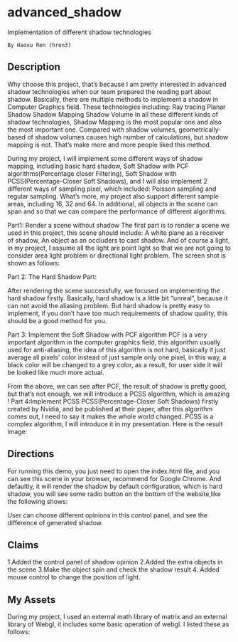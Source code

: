 # advanced_shadow
Implementation of different shadow technologies


`By Haoxu Ren (hren3)`

## Description
Why choose this project, that’s because I am pretty interested in advanced shadow technologies when our team prepared the reading part about shadow. Basically, there are multiple methods to implement a shadow in Computer Graphics field. 
These technologies including: 
Ray tracing
Planar Shadow
Shadow Mapping
Shadow Volume
In all these different kinds of shadow technologies, Shadow Mapping is the most popular one and also the most important one. Compared with shadow volumes, geometrically-based of shadow volumes causes high number of calculations, but shadow mapping is not. That’s make more and more people liked this method.

During my project, I will implement some different ways of shadow mapping, including basic hard shadow, Soft Shadow with PCF algorithms(Percentage closer Filtering), Soft Shadow with PCSS(Percentage-Closer Soft Shadows), and I will also implement 2 different ways of sampling pixel, which included: Poisson sampling and regular sampling. What’s more, my project also support different sample areas, including 16, 32 and 64. In additional, all objects in the scene can span and so that we can compare the performance of different algorithms.


Part1: Render a  scene without shadow
The first part is to render a scene we used in this project, this scene should include: A white plane as a receiver of shadow, An object as an occluders to cast shadow. And of course a light, in my project, I assume all the light are point light so that we are not going to consider area light problem or directional light problem.
The screen shot is shown as follows:



Part 2: The Hard Shadow Part:

After rendering the scene successfully, we focused on implementing the hard shadow firstly. Basically, hard shadow is a little bit “unreal”, because it can not avoid the aliasing problem. But hard shadow is pretty easy to implement, if you don’t have too much requirements of shadow quality, this should be a good method for you.


Part 3: Implement the Soft Shadow with PCF algorithm
PCF is a very important algorithm in the computer graphics field, this algorithm usually used for anti-aliasing, the idea of this algorithm is not hard, basically it just average all pixels’ color instead of just sample only one pixel, in this way, a black color will be changed to a grey color, as a result, for user side it will be looked like much more actual.


From the above, we can see after PCF, the result of shadow is pretty good, but that’s not enough, we will introduce a PCSS algorithm, which is amazing !
Part 4:Implement PCSS
PCSS(Percentage-Closer Soft Shadows) firstly created by Nvidia, and be published at their paper, after this algorithm comes out, I need to say it makes the whole world changed.  PCSS is a complex algorithm, I will introduce it in my presentation.
Here is the result image:


## Directions
For running this demo, you just need to open the index.html file, and you can see this scene in your browser, recommend for Google Chrome.
And defaultly, it will render the shadow by default configuration, which is  hard shadow, you will see some radio button on the bottom of the website,like the following shows:

User can choose different opinions in this control panel, and see the difference of generated shadow.
## Claims
1.Added the control panel of shadow opinion
2.Added the extra objects in the scene
3.Make the object spin and check the shadow result
4. Added mouse control to change the position of light.
## My Assets
During my project, I used an external math library of matrix and an external library of Webgl, it includes some basic operation of webgl.
I listed these as follows:


